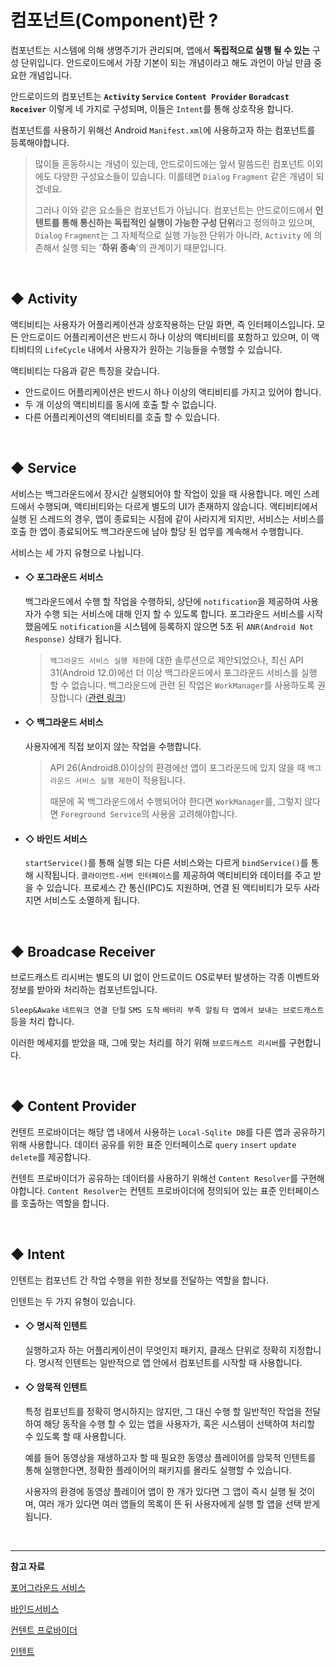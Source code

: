 # 컴포넌트(Component)란 ?
컴포넌트는 시스템에 의해 생명주기가 관리되며, 앱에서 **독립적으로 실행 될 수 있는** 구성 단위입니다. 안드로이드에서 가장 기본이 되는 개념이라고 해도 과언이 아닐 만큼 중요한 개념입니다.

안드로이드의 컴포넌트는 **`Activity` `Service` `Content Provider` `Boradcast Receiver`** 이렇게 네 가지로 구성되며, 이들은 `Intent`를 통해 상호작용 합니다.

컴포넌트를 사용하기 위해선 Android `Manifest.xml`에 사용하고자 하는 컴포넌트를 등록해야합니다.

> 많이들 혼동하시는 개념이 있는데, 안드로이드에는 앞서 말씀드린 컴포넌트 이외에도 다양한 구성요소들이 있습니다. 이를테면 `Dialog` `Fragment` 같은 개념이 되겠네요.
>
> 그러나 이와 같은 요소들은 컴포넌트가 아닙니다. 컴포넌트는 안드로이드에서 **인텐트를 통해 통신하는 독립적인 실행이 가능한 구성 단위**라고 정의하고 있으며, `Dialog` `Fragment`는 그 자체적으로 실행 가능한 단위가 아니라, `Activity` 에 의존해서 실행 되는 '**하위 종속**'의 관계이기 때문입니다.

<br/>

## ◆ Activity 
액티비티는 사용자가 어플리케이션과 상호작용하는 단일 화면, 즉 인터페이스입니다. 모든 안드로이드 어플리케이션은 반드시 하나 이상의 액티비티를 포함하고 있으며, 이 액티비티의 `LifeCycle` 내에서 사용자가 원하는 기능들을 수행할 수 있습니다.

액티비티는 다음과 같은 특징을 갖습니다.
- 안드로이드 어플리케이션은 반드시 하나 이상의 액티비티를 가지고 있어야 합니다.
- 두 개 이상의 액티비티를 동시에 호출 할 수 없습니다.
- 다른 어플리케이션의 액티비티를 호출 할 수 있습니다.

<br/>

## ◆ Service
서비스는 백그라운드에서 장시간 실행되어야 할 작업이 있을 때 사용합니다. 메인 스레드에서 수행되며, 액티비티와는 다르게 별도의 UI가 존재하지 않습니다. 액티비티에서 실행 된 스레드의 경우, 앱이 종료되는 시점에 같이 사라지게 되지만, 서비스는 서비스를 호출 한 앱이 종료되어도 백그라운드에 남아 할당 된 업무를 계속해서 수행합니다. 

서비스는 세 가지 유형으로 나뉩니다.

- #### ◇ 포그라운드 서비스
  백그라운드에서 수행 할 작업을 수행하되, 상단에 `notification`을 제공하여 사용자가 수행 되는 서비스에 대해 인지 할 수 있도록 합니다. 포그라운드 서비스를 시작했음에도 `notification`을 시스템에 등록하지 않으면 5초 뒤 `ANR(Android Not Response)` 상태가 됩니다.
  
  >`백그라운드 서비스 실행 제한`에 대한 솔루션으로 제안되었으나, 최신 API 31(Android 12.0)에선 더 이상 백그라운드에서 포그라운드 서비스를 실행 할 수 없습니다. 백그라운드에 관련 된 작업은 `WorkManager`를 사용하도록 권장합니다 ([관련 링크](https://developer.android.com/about/versions/12/foreground-services))

  
- #### ◇ 백그라운드 서비스
  사용자에게 직접 보이지 않는 작업을 수행합니다.
  > API 26(Android8.0)이상의 환경에선 앱이 포그라운드에 있지 않을 때 `백그라운드 서비스 실행 제한`이 적용됩니다. 
  >
  > 때문에 꼭 백그라운드에서 수행되어야 한다면 `WorkManager`를, 그렇지 않다면 `Foreground Service`의 사용을 고려해야합니다.

- #### ◇ 바인드 서비스
  `startService()`를 통해 실행 되는 다른 서비스와는 다르게 `bindService()`를 통해 시작됩니다. 
  `클라이언트-서버 인터페이스`를 제공하여 액티비티와 데이터를 주고 받을 수 있습니다.
  프로세스 간 통신(IPC)도 지원하며, 연결 된 액티비티가 모두 사라지면 서비스도 소멸하게 됩니다.

<br/>

## ◆ Broadcase Receiver
브로드캐스트 리시버는 별도의 UI 없이 안드로이드 OS로부터 발생하는 각종 이벤트와 정보를 받아와 처리하는 컴포넌트입니다.

`Sleep&Awake` `네트워크 연결 단절` `SMS 도착` `배터리 부족 알림` `타 앱에서 보내는 브로드캐스트` 등을 처리 합니다.

이러한 메세지를 받았을 때, 그에 맞는 처리를 하기 위해 `브로드캐스트 리시버`를 구현합니다.

<br/>

## ◆ Content Provider
컨텐트 프로바이더는 해당 앱 내에서 사용하는 `Local-Sqlite DB`를 다른 앱과 공유하기 위해 사용합니다. 데이터 공유를 위한 표준 인터페이스로 `query` `insert` `update` `delete`를 제공합니다. 

컨텐트 프로바이더가 공유하는 데이터를 사용하기 위해선 `Content Resolver`를 구현해야합니다. `Content Resolver`는 컨텐트 프로바이더에 정의되어 있는 표준 인터페이스를 호출하는 역할을 합니다.

<br/>

## ◆ Intent
인텐트는 컴포넌트 간 작업 수행을 위한 정보를 전달하는 역할을 합니다. 

인텐트는 두 가지 유형이 있습니다.

- #### ◇ 명시적 인텐트
  실행하고자 하는 어플리케이션이 무엇인지 패키지, 클래스 단위로 정확히 지정합니다.  명시적 인텐트는 일반적으로 앱 안에서 컴포넌트를 시작할 때 사용합니다. 

- #### ◇ 암묵적 인텐트 
  특정 컴포넌트를 정확히 명시하지는 않지만, 그 대신 수행 할 일반적인 작업을 전달하여 해당 동작을 수행 할 수 있는 앱을 사용자가, 혹은 시스템이 선택하여 처리할 수 있도록 할 때 사용합니다.

  예를 들어 동영상을 재생하고자 할 때 필요한 동영상 플레이어를 암묵적 인텐트를 통해 실행한다면, 정확한 플레이어의 패키지를 몰라도 실행할 수 있습니다.
  
  사용자의 환경에 동영상 플레이어 앱이 한 개가 있다면 그 앱이 즉시 실행 될 것이며, 여러 개가 있다면 여러 앱들의 목록이 뜬 뒤 사용자에게 실행 할 앱을 선택 받게 됩니다. 

<br/>

---

**참고 자료**

[포어그라운드 서비스](https://developer.android.com/guide/components/services?hl=ko)

[바인드서비스](https://link2me.tistory.com/1763)

[컨텐트 프로바이더](https://blog.yena.io/studynote/2017/11/11/Android-Content-Provider.html)

[인텐트](https://developer.android.com/guide/components/intents-filters?hl=ko)

